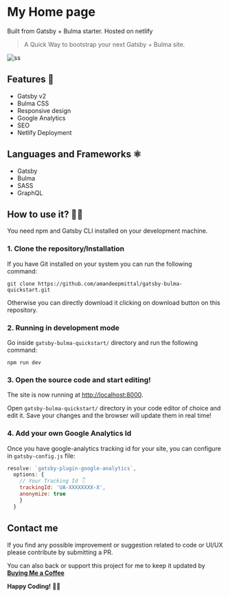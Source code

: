 # My Home page

Built from Gatsby + Bulma starter. Hosted on netlify
> A Quick Way to bootstrap your next Gatsby + Bulma site.

![ss](https://i.imgur.com/Vz81GEl.png)

## Features 🚀

- Gatsby v2
- Bulma CSS
- Responsive design
- Google Analytics
- SEO
- Netlify Deployment

## Languages and Frameworks ⚛️

- Gatsby
- Bulma
- SASS
- GraphQL

## How to use it? 👨‍💻

You need npm and Gatsby CLI installed on your development machine.

### 1. Clone the repository/Installation

If you have Git installed on your system you can run the following command:

`git clone https://github.com/amandeepmittal/gatsby-bulma-quickstart.git`

Otherwise you can directly download it clicking on download button on this repository.

### 2. Running in development mode

Go inside `gatsby-bulma-quickstart/` directory and run the following command:

`npm run dev`

### 3. Open the source code and start editing!

The site is now running at
[http://localhost:8000](http://localhost:8000).

Open `gatsby-bulma-quickstart/` directory in your code editor of choice and edit it. Save your changes and the browser will update them in real time!

### 4. Add your own Google Analytics Id

Once you have google-analytics tracking id for your site, you can configure in `gatsby-config.js` file:

```js
resolve: `gatsby-plugin-google-analytics`,
  options: {
    // Your Tracking Id 👇
    trackingId: 'UA-XXXXXXXX-X',
    anonymize: true
    }
  }
```

## Contact me

If you find any possible improvement or suggestion related to code or UI/UX please contribute by submitting a PR.

You can also back or support this project for me to keep it updated by [**Buying Me a Coffee**](https://www.paypal.me/amanhimself/2)

**Happy Coding!** 🎉🎉
